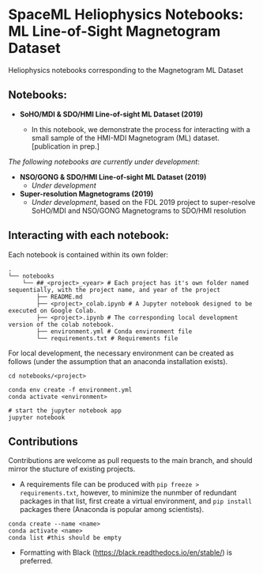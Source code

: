 # SpaceML Heliophysics Notebooks: ML Line-of-Sight Magnetogram Dataset

Heliophysics notebooks corresponding to the Magnetogram ML Dataset

## Notebooks:

* **SoHO/MDI & SDO/HMI Line-of-sight ML Dataset (2019)**

  * In this notebook, we demonstrate the process for interacting with a small sample of the HMI-MDI Magnetogram (ML) dataset. [publication in prep.]

    

*The following notebooks are currently under development*:

* **NSO/GONG & SDO/HMI Line-of-sight ML Dataset (2019)**
  * *Under development*
* **Super-resolution Magnetograms (2019)**
  * *Under development*, based on the FDL 2019 project to super-resolve SoHO/MDI and NSO/GONG Magnetograms to SDO/HMI resolution


## Interacting with each notebook:

Each notebook is contained within its own <project> folder:

```
.
└── notebooks
    └── ##_<project>_<year> # Each project has it's own folder named sequentially, with the project name, and year of the project
        ├── README.md
        ├── <project>_colab.ipynb # A Jupyter notebook designed to be executed on Google Colab.
        ├── <project>.ipynb # The corresponding local development version of the colab notebook.
        ├── environment.yml # Conda environment file
        └── requirements.txt # Requirements file

```

For local development, the necessary environment can be created as follows (under the assumption that an anaconda installation exists).

```
cd notebooks/<project>
```

```
conda env create -f environment.yml
conda activate <environment>
```

```
# start the jupyter notebook app
jupyter notebook
```

## Contributions

Contributions are welcome as pull requests to the main branch, and should mirror the stucture of existing projects.

* A requirements file can be produced with `pip freeze > requirements.txt`, however, to minimize the nunmber of redundant packages in that list, first create a virtual environment, and `pip install` packages there (Anaconda is popular among scientists).

```
conda create --name <name>
conda activate <name>
conda list #this should be empty
```

* Formatting with Black (https://black.readthedocs.io/en/stable/) is preferred.